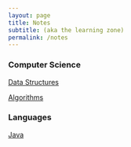 ```yaml
---
layout: page
title: Notes
subtitle: (aka the learning zone)
permalink: /notes
---
```


### Computer Science

[Data Structures](/notes/data-structures)

[Algorithms](/notes/algorithms)

### Languages

[Java](/notes/java)